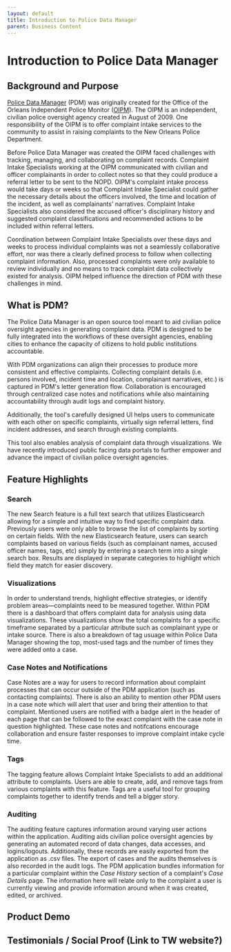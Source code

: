 ```yaml
---
layout: default
title: Introduction to Police Data Manager
parent: Business Content
---
```

# Introduction to Police Data Manager
## Background and Purpose
[Police Data Manager](https://github.com/PublicDataWorks/police_data_manager) (PDM) was originally created for the Office of the Orleans Independent Police Monitor ([OIPM](http://nolaipm.gov/about-oipm/)). The OIPM is an independent, civilian police oversight agency created in August of 2009. One responsibility of the OIPM is to offer complaint intake services to the community to assist in raising complaints to the New Orleans Police Department. 

Before Police Data Manager was created the OIPM faced challenges with tracking, managing, and collaborating on complaint records. Complaint Intake Specialists working at the OIPM communicated with civilian and officer complainants in order to collect notes so that they could produce a referral letter to be sent to the NOPD. OIPM's complaint intake process would take days or weeks so that Complaint Intake Specialist could gather the necessary details about the officers involved, the time and location of the incident, as well as complainants' narratives. Complaint Intake Specialists also considered the accused officer's disciplinary history and suggested complaint classifications and recommended actions to be included within referral letters. 

Coordination between Complaint Intake Specialists over these days and weeks to process individual complaints was not a seamlessly collaborative effort, nor was there a clearly defined process to follow when collecting complaint information. Also, processed complaints were only available to review individually and no means to track complaint data collectively existed for analysis. OIPM helped influence the direction of PDM with these challenges in mind. 

## What is PDM?
The Police Data Manager is an open source tool meant to aid civilian police oversight agencies in generating complaint data. PDM is designed to be fully integrated into the workflows of these oversight agencies, enabling cities to enhance the capacity of citizens to hold public institutions accountable. 

With PDM organizations can align their processes to produce more consistent and effective complaints. Collecting complaint details (i.e. persons involved, incident time and location, complainant narratives, etc.) is captured in PDM's letter generation flow. Collaboration is encouraged through centralized case notes and notifications while also maintaining accountability through audit logs and complaint history. 

Additionally, the tool's carefully designed UI helps users to communicate with each other on specific complaints, virtually sign referral letters, find incident addresses, and search through existing complaints. 

This tool also enables analysis of complaint data through visualizations. We have recently introduced public facing data portals to further empower and advance the impact of civilian police oversight agencies.

## Feature Highlights
### Search
The new Search feature is a full text search that utilizes Elasticsearch allowing for a simple and intuitive way to find specific complaint data. Previously users were only able to browse the list of complaints by sorting on certain fields. With the new Elasticsearch feature, users can search complaints based on various fields (such as complainant names, accused officer names, tags, etc) simply by entering a search term into a single search box. Results are displayed in separate categories to highlight which field they match for easier discovery. 

### Visualizations
In order to understand trends, highlight effective strategies, or identify problem areas—complaints need to be measured together. Within PDM there is a dashboard that offers complaint data for analysis using data visualizations. These visualizations show the total complaints for a specific timeframe separated by a particular attribute such as complainant yype or intake source. There is also a breakdown of tag usuage within Police Data Manager showing the top, most-used tags and the number of times they were added onto a case. 

### Case Notes and Notifications
Case Notes are a way for users to record information about complaint processes that can occur outside of the PDM application (such as contacting complaints). There is also an ability to mention other PDM users in a case note which will alert that user and bring their attention to that complaint. Mentioned users are notified with a badge alert in the header of each page that can be followed to the exact complaint with the case note in question highlighted. These case notes and notifcations encourage collaboration and ensure faster responses to improve complaint intake cycle time. 

### Tags
The tagging feature allows Complaint Intake Specialists to add an additional attribute to complaints. Users are able to create, add, and remove tags from various complaints with this feature.
Tags are a useful tool for grouping complaints together to identify trends and tell a bigger story. 


### Auditing
The auditing feature captures information around varying user actions within the application. Auditing aids civilian police oversight agencies by generating an automated record of data changes, data accesses, and logins/logouts. Additionally, these records are easily
exported from the application as .csv files. The export of cases and the audits themselves is also recorded in the audit logs. The PDM application bundles information for a particular complaint within the *Case History* section of a complaint's *Case Details* page. The information here will relate only to the complaint
a user is currently viewing and provide information around when it was created, edited, or archived. 

## Product Demo

## Testimonials / Social Proof (Link to TW website?)

